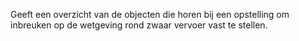Geeft een overzicht van de objecten die horen bij een opstelling om inbreuken op de wetgeving rond zwaar vervoer vast te stellen.
